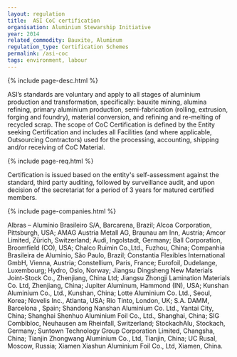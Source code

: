 ```yaml
---
layout: regulation
title:  ASI CoC certification
organisation: Aluminium Stewarship Initiative
year: 2014
related_commodity: Bauxite, Aluminum
regulation_type: Certification Schemes
permalink: /asi-coc
tags: environment, labour
---
```


{% include page-desc.html %}

ASI’s standards are voluntary and apply to all stages of aluminium production and transformation, specifically: bauxite mining, alumina refining, primary aluminium production, semi-fabrication (rolling, extrusion, forging and foundry), material conversion, and refining and re-melting of recycled scrap. The scope of CoC Certification is defined by the Entity seeking Certification and includes all Facilities (and where applicable, Outsourcing Contractors) used for the processing, accounting, shipping and/or receiving of CoC Material.

{% include page-req.html %}

Certification is issued based on the entity's self-assessment against the standard, third party auditing, followed by surveillance audit, and upon decision of the secretariat for a period of 3 years for matured certified members.

{% include page-companies.html %}

Albras – Alumínio Brasileiro S/A, Barcarena, Brazil; Alcoa Corporation, Pittsburgh, USA; AMAG Austria Metall AG, Braunau am Inn, Austria; Amcor Limited, Zürich, Switzerland; Audi, Ingolstadt, Germany; Ball Corporation, Broomfield (CO), USA; Chalco Ruimin Co.,Ltd., Fuzhou, China; Companhia Brasileira de Alumínio,  São Paulo, Brazil; Constantia Flexibles International GmbH, Vienna, Austria; Constellium, Paris, France; Eurofoil, Dudelange, Luxembourg; Hydro, Oslo, Norway; Jiangsu Dingsheng New Materials Joint-Stock Co., Zhenjiang, China Ltd; Jiangsu Zhongji Lamination Materials Co. Ltd, Zhenjiang, China; Jupiter Aluminum, Hammond (IN), USA; Kunshan Aluminium Co., Ltd., Kunshan, China; Lotte Aluminium Co. Ltd., Seoul, Korea; Novelis Inc., Atlanta, USA; Rio Tinto, London, UK; S.A. DAMM, Barcelona , Spain; Shandong Nanshan Aluminium Co. Ltd., Yantai City, China; Shanghai Shenhuo Aluminium Foil Co., Ltd., Shanghai, China; SIG Combibloc, Neuhausen am Rheinfall, Switzerland; StockachAlu, Stockach, Germany; Suntown Technology Group Corporation Limited, Changsha, China; Tianjin Zhongwang Aluminium Co., Ltd, Tianjin, China; UC Rusal, Moscow, Russia; Xiamen Xiashun Aluminium Foil Co., Ltd, Xiamen, China.
